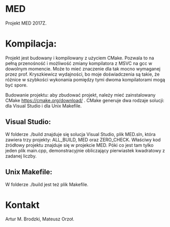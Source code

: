 # MED

Projekt MED 2017Z. 

# Kompilacja:

Projekt jest budowany i kompilowany z użyciem CMake. Pozwala to na pełną przenośność i możliwość zmiany kompilatora z MSVC na gcc w dowolnym momencie. Może to mieć znaczenie dla tak mocno wymaganej przez prof. Kryszkiewicz wydajności, bo moje doświadczenia są takie, że różnice w szybkości wykonania pomiędzy tymi dwoma kompilatorami mogą być spore. 

Budowanie projektu: aby zbudować projekt, należy mieć zainstalowany CMake https://cmake.org/download/ . CMake generuje dwa rodzaje solucji: dla Visual Studio i dla Unix Makefile. 

## Visual Studio:

W folderze ./build znajduje się solucja Visual Studio, plik MED.sln, która zawiera trzy projekty: ALL_BUILD, MED oraz ZERO_CHECK. Właściwy kod źródłowy projektu znajduje się w projekcie MED. Póki co jest tam tylko jeden plik main.cpp, demonstracyjnie obliczający pierwiastek kwadratowy z zadanej liczby. 

## Unix Makefile:

W folderze ./build jest też plik Makefile. 

# Kontakt

Artur M. Brodzki, Mateusz Orzoł. 



